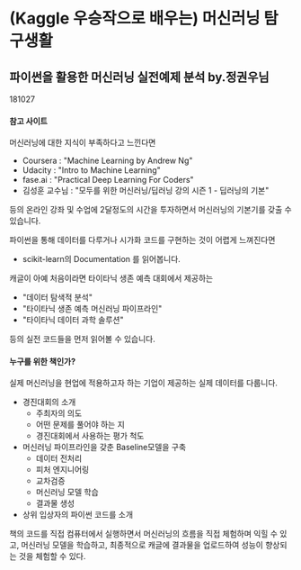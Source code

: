 # (Kaggle 우승작으로 배우는) 머신러닝 탐구생활
## 파이썬을 활용한 머신러닝 실전예제 분석 by.정권우님

181027
#### 참고 사이트
머신러닝에 대한 지식이 부족하다고 느낀다면
- Coursera : "Machine Learning by Andrew Ng"
- Udacity : "Intro to Machine Learning"
- fase.ai : "Practical Deep Learning For Coders"
- 김성훈 교수님 : "모두를 위한 머신러닝/딥러닝 강의 시즌 1 - 딥러닝의 기본"

등의 온라인 강좌 및 수업에 2달정도의 시간을 투자하면서 머신러닝의 기본기를 갖출 수 있습니다.

파이썬을 통해 데이터를 다루거나 시가화 코드를 구현하는 것이 어렵게 느껴진다면
- scikit-learn의 Documentation 를 읽어봅니다.

캐글이 아예 처음이라면 타이타닉 생존 예측 대회에서 제공하는
- "데이터 탐색적 분석"
- "타이타닉 생존 예측 머신러닝 파이프라인"
- "타이타닉 데이터 과학 솔루션"

등의 실전 코드들을 먼저 읽어볼 수 있습니다.

#### 누구를 위한 책인가?
실제 머신러닝을 현업에 적용하고자 하는 기업이 제공하는 실제 데이터를 다룹니다.

- 경진대회의 소개
  - 주최자의 의도
  - 어떤 문제를 풀어야 하는 지
  - 경진대회에서 사용하는 평가 척도
- 머신러닝 파이프라인을 갖춘 Baseline모델을 구축
  - 데이터 전처리
  - 피처 엔지니어링
  - 교차검증
  - 머신러닝 모델 학습
  - 결과물 생성
- 상위 입상자의 파이썬 코드를 소개

책의 코드를 직접 컴퓨터에서 실행하면서 머신러닝의 흐름을 직접 체험하며 익힐 수 있고,
머신러닝 모델을 학습하고, 최종적으로 캐글에 결과물을 업로드하여 성능이 향상되는 것을 체험할 수 있다.

